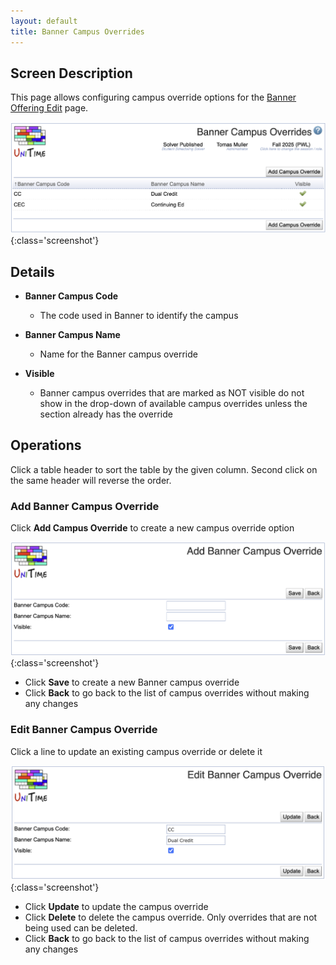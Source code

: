 ```yaml
---
layout: default
title: Banner Campus Overrides
---
```


## Screen Description

This page allows configuring campus override options for the [Banner Offering Edit](banner-offering-edit) page.

![Banner Campus Overrides](images/banner-campus-overrides-1.png){:class='screenshot'}

## Details

* **Banner Campus Code**
	* The code used in Banner to identify the campus

* **Banner Campus Name**
	* Name for the Banner campus override

* **Visible**
	* Banner campus overrides that are marked as NOT visible do not show in the drop-down of available campus overrides unless the section already has the override

## Operations

Click a table header to sort the table by the given column. Second click on the same header will reverse the order.

### Add Banner Campus Override

Click **Add Campus Override** to create a new campus override option

![Banner Campus Overrides](images/banner-campus-overrides-2.png){:class='screenshot'}

* Click **Save** to create a new Banner campus override
* Click **Back** to go back to the list of campus overrides without making any changes

### Edit Banner Campus Override
Click a line to update an existing campus override or delete it

![Banner Campus Overrides](images/banner-campus-overrides-3.png){:class='screenshot'}

* Click **Update** to update the campus override
* Click **Delete** to delete the campus override. Only overrides that are not being used can be deleted.
* Click **Back** to go back to the list of campus overrides without making any changes